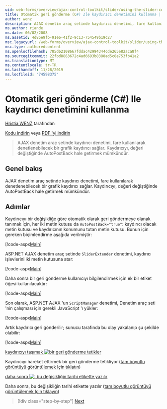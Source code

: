 ```yaml
---
uid: web-forms/overview/ajax-control-toolkit/slider/using-the-slider-control-with-auto-postback-cs
title: Otomatik geri gönderme (C#) Ile kaydırıcı denetimini kullanma | Microsoft Docs
author: wenz
description: AJAX denetim araç setinde kaydırıcı denetimi, fare kullanılarak denetlenebilecek bir grafik kaydırıcı sağlar. Kaydırıcı için bir oto gönder...
ms.author: riande
ms.date: 06/02/2008
ms.assetid: 4d85e9fb-91e6-41f2-9c13-754549b19c27
msc.legacyurl: /web-forms/overview/ajax-control-toolkit/slider/using-the-slider-control-with-auto-postback-cs
msc.type: authoredcontent
ms.openlocfilehash: 785d62108667fddac42994344cde265e82aca8f4
ms.sourcegitcommit: 22fbd8863672c4ad6693b8388ad5c8e753fb41a2
ms.translationtype: MT
ms.contentlocale: tr-TR
ms.lasthandoff: 11/28/2019
ms.locfileid: "74598375"
---
```

# <a name="using-the-slider-control-with-auto-postback-c"></a>Otomatik geri gönderme (C#) Ile kaydırıcı denetimini kullanma

[Hristia WENZ](https://github.com/wenz) tarafından

[Kodu indirin](https://download.microsoft.com/download/9/3/f/93f8daea-bebd-4821-833b-95205389c7d0/Slider1.cs.zip) veya [PDF 'yi indirin](https://download.microsoft.com/download/b/6/a/b6ae89ee-df69-4c87-9bfb-ad1eb2b23373/slider1CS.pdf)

> AJAX denetim araç setinde kaydırıcı denetimi, fare kullanılarak denetlenebilecek bir grafik kaydırıcı sağlar. Kaydırıcıyı, değeri değiştiğinde AutoPostBack hale getirmek mümkündür.

## <a name="overview"></a>Genel bakış

AJAX denetim araç setinde kaydırıcı denetimi, fare kullanılarak denetlenebilecek bir grafik kaydırıcı sağlar. Kaydırıcıyı, değeri değiştiğinde AutoPostBack hale getirmek mümkündür.

## <a name="steps"></a>Adımlar

Kaydırıcıyı bir değişikliğe göre otomatik olarak geri göndermeye olanak tanımak için, her iki metin kutusu da `AutoPostBack="true"`: kaydırıcı olacak metin kutusu ve kaydırıcının konumunu tutan metin kutusu. Bunun için gereken biçimlendirme aşağıda verilmiştir:

[!code-aspx[Main](using-the-slider-control-with-auto-postback-cs/samples/sample1.aspx)]

ASP.NET AJAX denetim araç setinde `SliderExtender` denetimi, kaydırıcı işlevlerini iki metin kutusuna atar:

[!code-aspx[Main](using-the-slider-control-with-auto-postback-cs/samples/sample2.aspx)]

Daha sonra bir geri gönderme kullanıcıyı bilgilendirmek için ek bir etiket öğesi kullanılacaktır:

[!code-aspx[Main](using-the-slider-control-with-auto-postback-cs/samples/sample3.aspx)]

Son olarak, ASP.NET AJAX 'un `ScriptManager` denetimi, Denetim araç seti 'nin çalışması için gerekli JavaScript 'ı yükler:

[!code-aspx[Main](using-the-slider-control-with-auto-postback-cs/samples/sample4.aspx)]

Artık kaydırıcı geri gönderilir; sunucu tarafında bu olay yakalanıp şu şekilde olabilir:

[!code-aspx[Main](using-the-slider-control-with-auto-postback-cs/samples/sample5.aspx)]

[kaydırıcıyı taşımak ![bir geri gönderme tetikler](using-the-slider-control-with-auto-postback-cs/_static/image2.png)](using-the-slider-control-with-auto-postback-cs/_static/image1.png)

Kaydırıcıyı hareket ettirmek bir geri gönderme tetikliyor ([tam boyutlu görüntüyü görüntülemek Için tıklatın](using-the-slider-control-with-auto-postback-cs/_static/image3.png))

[daha sonra ![, bu değişikliğin tarihi etikette yazılır](using-the-slider-control-with-auto-postback-cs/_static/image5.png)](using-the-slider-control-with-auto-postback-cs/_static/image4.png)

Daha sonra, bu değişikliğin tarihi etikette yazılır ([tam boyutlu görüntüyü görüntülemek Için tıklayın](using-the-slider-control-with-auto-postback-cs/_static/image6.png))

> [!div class="step-by-step"]
> [Next](databinding-the-slider-control-cs.md)
